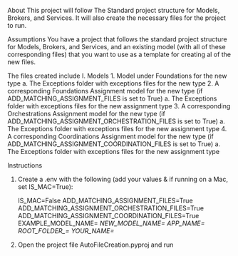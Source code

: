 About
This project will follow The Standard project structure for Models, Brokers, and Services. It will also create the necessary files for the project to run. 

Assumptions
You have a project that follows the standard project structure for Models, Brokers, and Services, and an existing model (with all of these corresponding files) that you want to use as a template for creating al of the new files.

The files created include
I. Models
	1. Model under Foundations for the new type
		a. The Exceptions folder with exceptions files for the new type
	2. A corresponding Foundations Assignment model for the new type (if ADD_MATCHING_ASSIGNMENT_FILES is set to True)
		a. The Exceptions folder with exceptions files for the new assignment type
	3. A corresponding Orchestrations Assignment model for the new type (if ADD_MATCHING_ASSIGNMENT_ORCHESTRATION_FILES is set to True)
		a. The Exceptions folder with exceptions files for the new assignment type
	4. A corresponding Coordinations Assignment model for the new type (if ADD_MATCHING_ASSIGNMENT_COORDINATION_FILES is set to True)
		a. The Exceptions folder with exceptions files for the new assignment type 



Instructions
1. Create a .env with the following (add your values & if running on a Mac, set IS_MAC=True):

	IS_MAC=False
    ADD_MATCHING_ASSIGNMENT_FILES=True
    ADD_MATCHING_ASSIGNMENT_ORCHESTRATION_FILES=True
    ADD_MATCHING_ASSIGNMENT_COORDINATION_FILES=True
	EXAMPLE_MODEL_NAME=<var goes here>
	NEW_MODEL_NAME=<var goes here>
	APP_NAME=<var goes here>
	ROOT_FOLDER_=<var goes here>
	YOUR_NAME=<var goes here>

2. Open the project file AutoFileCreation.pyproj and run
